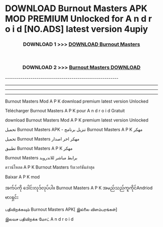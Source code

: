 # DOWNLOAD Burnout Masters  APK MOD PREMIUM Unlocked for A n d r o i d [NO.ADS] latest version 4upiy 



<div align="center">

<h3>DOWNLOAD 1 >>> <a href="https://getmod2.web.app/?judul=Burnout Masters ">DOWNLOAD Burnout Masters </a></h3><br>

<h3>DOWNLOAD 2 >>> <a href="https://getmod2.web.app/?judul=Burnout Masters ">Burnout Masters  DOWNLOAD </a></h3>

</div>
----------------------------------------------------------

----------------------------------------------------------

----------------------------------------------------------

----------------------------------------------------------

Burnout Masters  Mod A P K download premium latest version Unlocked

Télécharger Burnout Masters  A P K pour A n d r o i d Gratuit

download Burnout Masters  Mod A P K premium latest version Unlocked

تحميل Burnout Masters  APK - تنزيل برنامج Burnout Masters  A P K مهكر

تحميل Burnout Masters  مهكر اخر اصدار

تطبيق Burnout Masters  A P K مهكر

Burnout Masters  برابط مباشر للاندرويد

ดาวน์โหลด A P K Burnout Masters  รับเวอร์ชันล่าสุด

Baixar A P K mod

အက်ပ်ကို ဒေါင်းလုဒ်လုပ်ပါ။ Burnout Masters  A P K အမည်သည်ကူကိုင်Andriod ဗားရှင်း

பதிவிறக்கவும் Burnout Masters  APK[ இல்லை விளம்பரங்கள்] 
 
இலவச பதிவிறக்க மோட் A n d r o i d



